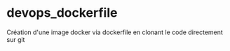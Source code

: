 # devops_dockerfile
Création d'une image docker via dockerfile en clonant le code directement sur git 
